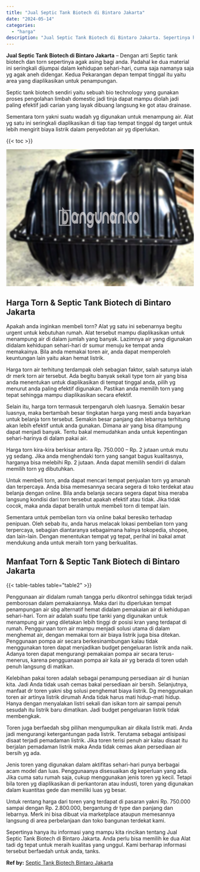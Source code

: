 ```yaml
---
title: "Jual Septic Tank Biotech di Bintaro Jakarta"
date: "2024-05-14"
categories: 
  - "harga"
description: "Jual Septic Tank Biotech di Bintaro Jakarta. Sepertinya hanya itu informasi yang mampu kita rincikan tentang Jual Septic Tank Biotech di Bintaro Jakarta. And..."
---
```


**Jual Septic Tank Biotech di Bintaro Jakarta** – Dengan arti Septic tank biotech dan torn sepertinya agak asing bagi anda. Padahal ke dua material ini seringkali dijumpai dalam kehidupan sehari-hari, cuma saja namanya saja yg agak aneh didengar. Kedua Pekarangan depan tempat tinggal itu yaitu area yang diaplikasikan untuk penampungan.

Septic tank biotech sendiri yaitu sebuah bio technology yang gunakan proses pengolahan limbah domestic jadi tinja dapat mampu diolah jadi paling efektif jadi carian yang layak dibuang langsung ke got atau drainase.

Sementara torn yakni suatu wadah yg digunakan untuk menampung air. Alat yg satu ini seringkali diaplikasikan di tiap tiap tempat tinggal dg target untuk lebih mengirit biaya listrik dalam penyedotan air yg diperlukan.

{{< toc >}}

![Jual Septic Tank Biotech di Bintaro Jakarta](/images/jual-bio-septictank-48.png)

## Harga Torn & Septic Tank Biotech di Bintaro Jakarta

Apakah anda inginkan membeli torn? Alat yg satu ini sebenarnya begitu urgent untuk kebutuhan rumah. Alat tersebut mampu diaplikasikan untuk menampung air di dalam jumlah yang banyak. Lazimnya air yang digunakan didalam kehidupan sehari-hari dr sumur menuju ke tempat anda memakainya. Bila anda memakai toren air, anda dapat memperoleh keuntungan lain yaitu akan hemat listrik.

Harga torn air terhitung terdampak oleh sebagian faktor, salah satunya ialah dr merk torn air tersebut. Ada begitu banyak sekali type torn air yang bisa anda menentukan untuk diaplikasikan di tempat tinggal anda, pilih yg menurut anda paling efektif digunakan. Pastikan anda memilih torn yang tepat sehingga mampu diaplikasikan secara efektif.

Selain itu, harga torn termasuk terpengaruh oleh luasnya. Semakin besar luasnya, maka bertambah besar tingkatan harga yang mesti anda bayarkan untuk belanja torn tersebut. Semakin besar panjang dan lebarnya terhitung akan lebih efektif untuk anda gunakan. Dimana air yang bisa ditampung dapat menjadi banyak. Tentu bakal memudahkan anda untuk kepentingan sehari-harinya di dalam pakai air.

Harga torn kira-kira berkisar antara Rp. 750.000 – Rp. 2 jutaan untuk mutu yg sedang. Jika anda menghendaki torn yang sangat bagus kualitasnya, harganya bisa melebihi Rp. 2 jutaan. Anda dapat memilih sendiri di dalam memilih torn yg dibutuhkan.

Untuk membeli torn, anda dapat mencari tempat penjualan torn yg amanah dan terpercaya. Anda bisa memesannya secara segera di toko terdekat atau belanja dengan online. Bila anda belanja secara segera dapat bisa meraba langsung kondisi dari torn tersebut apakah efektif atau tidak. Jika tidak cocok, maka anda dapat beralih untuk membeli torn di tempat lain.

Sementara untuk pembelian torn via online bakal beresiko terhadap penipuan. Oleh sebab itu, anda harus melacak lokasi pembelian torn yang terpercaya, sebagian diantaranya sebagaimana halnya tokopedia, shopee, dan lain-lain. Dengan menentukan tempat yg tepat, perihal ini bakal amat mendukung anda untuk meraih torn yang berkualitas.

## Manfaat Torn & Septic Tank Biotech di Bintaro Jakarta

{{< table-tables table="table2" >}}

Penggunaan air didalam rumah tangga perlu dikontrol sehingga tidak terjadi pemborosan dalam pemakaiannya. Maka dari itu diperlukan tempat penampungan air sbg alternatif hemat didalam pemakaian air di kehidupan sehari-hari. Torn air adalah suatu tipe tanki yang digunakan untuk menampung air yang diletakan lebih tinggi dr posisi kran yang terdapat di rumah. Penggunaan torn air mampu menjadi solusi utama di dalam menghemat air, dengan memakai torn air biaya listrik juga bisa ditekan. Penggunaan pompa air secara berkesinambungan kalau tidak menggunakan toren dapat menjadikan budget pengeluaran listrik anda naik. Adanya toren dapat mengurangi pemakaian pompa air secara terus-menerus, karena pengguanaan pompa air kala air yg berada di toren udah penuh langsung di matikan.

Kelebihan pakai toren adalah sebagai penampung persediaan air di hunian kita. Jadi Anda tidak usah cemas bakal persediaan air bersih. Selanjutnya, manfaat dr toren yakni sbg solusi penghemat biaya listrik. Dg menggunakan toren air artinya listrik dirumah Anda tidak harus mati hidup-mati hidup. Hanya dengan menyalakan listri sekali dan isikan torn air sampai penuh sesudah itu listrik baru dimatikan. Jadi budget pengeluaran listrik tidak membengkak.

Toren juga berfaedah sbg pilihan mengumpulkan air dikala listrik mati. Anda jadi mengurangi ketergantungan pada listrik. Terutama sebagai antisipasi disaat terjadi pemadaman listrik. Jika toren terisi penuh air kalau disaat itu berjalan pemadaman listrik maka Anda tidak cemas akan persediaan air bersih yg ada.

Jenis toren yang digunakan dalam aktifitas sehari-hari punya berbagai acam model dan luas. Penggunaanya disesuaikan dg keperluan yang ada. Jika cuma satu rumah saja, cukup menggunakan jenis toren yg kecil. Tetapi bila toren yg diaplikasikan di perkantoran atau industi, toren yang digunakan dalam kuantitas gede dan memiliki luas yg besar.

Untuk rentang harga dari toren yang terdapat di pasaran yakni Rp. 750.000 sampai dengan Rp. 2.800.000, bergantung dr type dan panjang dan lebarnya. Merk ini bisa dibuat via marketplace ataupun memesannya langsung di area perbelanjaan dan toko bangunan terdekat kami.

Sepertinya hanya itu informasi yang mampu kita rincikan tentang Jual Septic Tank Biotech di Bintaro Jakarta. Anda perlu bisa memilih ke dua Alat tadi dg tepat untuk meraih kualitas yang unggul. Kami berharap informasi tersebut berfaedah untuk anda, tanks.

**Ref by:** [Septic Tank Biotech Bintaro Jakarta](https://id.wikipedia.org/wiki/Septic)
